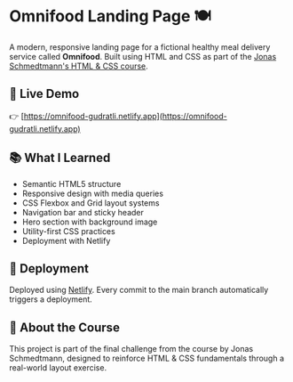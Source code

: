 # Omnifood Landing Page 🍽️

A modern, responsive landing page for a fictional healthy meal delivery service called **Omnifood**. Built using HTML and CSS as part of the [Jonas Schmedtmann's HTML & CSS course](https://www.udemy.com/course/design-and-develop-a-killer-website-with-html5-and-css3/).

## 🔗 Live Demo

👉 [https://omnifood-gudratli.netlify.app](https://omnifood-gudratli.netlify.app)

## 📚 What I Learned

- Semantic HTML5 structure
- Responsive design with media queries
- CSS Flexbox and Grid layout systems
- Navigation bar and sticky header
- Hero section with background image
- Utility-first CSS practices
- Deployment with Netlify

## 🚀 Deployment

Deployed using [Netlify](https://www.netlify.com/). Every commit to the main branch automatically triggers a deployment.

## 🧠 About the Course

This project is part of the final challenge from the course by Jonas Schmedtmann, designed to reinforce HTML & CSS fundamentals through a real-world layout exercise.
